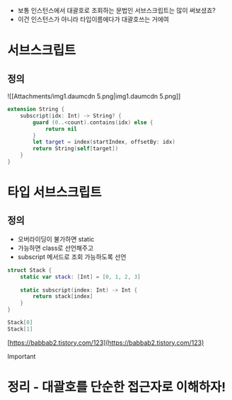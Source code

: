 - 보통 인스턴스에서 대괄호로 조회하는 문법인 서브스크립트는 많이 써보셨죠?
- 이건 인스턴스가 아니라 타입이름에다가 대괄호쓰는 거에여

  

# 서브스크립트

## 정의

![[Attachments/img1.daumcdn 5.png|img1.daumcdn 5.png]]

```Swift
extension String {
    subscript(idx: Int) -> String? {
        guard (0..<count).contains(idx) else {
            return nil
        }
        let target = index(startIndex, offsetBy: idx)
        return String(self[target])
    }
}
```

  

# 타입 서브스크립트

## 정의

- 오버라이딩이 불가하면 static
- 가능하면 class로 선언해주고
- subscript 메서드로 조회 가능하도록 선언

```Swift
struct Stack {
    static var stack: [Int] = [0, 1, 2, 3]
 
    static subscript(index: Int) -> Int {
        return stack[index]
    }
}

Stack[0]
Stack[1]
```

[https://babbab2.tistory.com/123](https://babbab2.tistory.com/123)

  

  

  

  

> [!important]
> 
> # 정리 - 대괄호를 단순한 접근자로 이해하자!